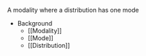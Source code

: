 A modality where a distribution has one mode

- Background
	- [[Modality]]
	- [[Mode]]
	- [[Distribution]]